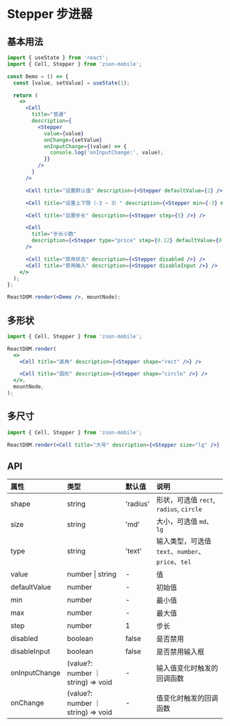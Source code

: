 # Stepper 步进器

## 基本用法

```jsx
import { useState } from 'react';
import { Cell, Stepper } from 'zson-mobile';

const Demo = () => {
  const [value, setValue] = useState(1);

  return (
    <>
      <Cell
        title="普通"
        description={
          <Stepper
            value={value}
            onChange={setValue}
            onInputChange={(value) => {
              console.log('onInputChange:', value);
            }}
          />
        }
      />

      <Cell title="设置默认值" description={<Stepper defaultValue={2} />} />

      <Cell title="设置上下限（-3 ~ 3）" description={<Stepper min={-3} max={3} />} />

      <Cell title="设置步长" description={<Stepper step={5} />} />

      <Cell
        title="步长小数"
        description={<Stepper type="price" step={0.12} defaultValue={0.9} max={2.0} min={1} />}
      />

      <Cell title="禁用状态" description={<Stepper disabled />} />
      <Cell title="禁用输入" description={<Stepper disableInput />} />
    </>
  );
};

ReactDOM.render(<Demo />, mountNode);
```

## 多形状

```jsx
import { Cell, Stepper } from 'zson-mobile';

ReactDOM.render(
  <>
    <Cell title="直角" description={<Stepper shape="rect" />} />

    <Cell title="圆形" description={<Stepper shape="circle" />} />
  </>,
  mountNode,
);
```

## 多尺寸

```jsx
import { Cell, Stepper } from 'zson-mobile';

ReactDOM.render(<Cell title="大号" description={<Stepper size="lg" />} />, mountNode);
```

## API

| 属性          | 类型                               | 默认值   | 说明                                              |
| :------------ | :--------------------------------- | :------- | :------------------------------------------------ |
| shape         | string                             | 'radius' | 形状，可选值 `rect`, `radius`, `circle`           |
| size          | string                             | 'md'     | 大小，可选值 `md`、`lg`                           |
| type          | string                             | 'text'   | 输入类型，可选值 `text`、`number`、`price`、`tel` |
| value         | number \| string                   | -        | 值                                                |
| defaultValue  | number                             | -        | 初始值                                            |
| min           | number                             | -        | 最小值                                            |
| max           | number                             | -        | 最大值                                            |
| step          | number                             | 1        | 步长                                              |
| disabled      | boolean                            | false    | 是否禁用                                          |
| disableInput  | boolean                            | false    | 是否禁用输入框                                    |
| onInputChange | (value?: number ｜ string) => void | -        | 输入值变化时触发的回调函数                        |
| onChange      | (value?: number ｜ string) => void | -        | 值变化时触发的回调函数                            |

